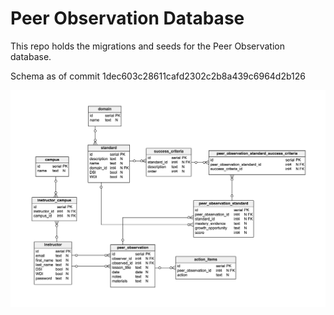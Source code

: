 # Peer Observation Database

This repo holds the migrations and seeds for the Peer Observation database.

Schema as of commit 1dec603c28611cafd2302c2b8a439c6964d2b126

![](schema.png)
